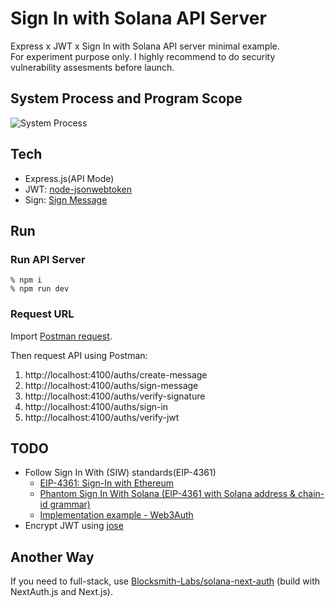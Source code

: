 # Sign In with Solana API Server
Express x JWT x Sign In with Solana API server minimal example.  
For experiment purpose only. I highly recommend to do security vulnerability assesments before launch.

## System Process and Program Scope
![System Process](https://github.com/256hax/sign-in-with-solana-api-server/blob/main/docs/screenshot/sytem-process.png?raw=true)

## Tech
- Express.js(API Mode)
- JWT: [node-jsonwebtoken](https://github.com/auth0/node-jsonwebtoken)
- Sign: [Sign Message](https://github.com/256hax/solana-anchor-react-minimal-example/blob/main/scripts/solana/spl-token-v0.3.x/createSignMessageUsingNaCl.ts)

## Run
### Run API Server
```
% npm i
% npm run dev
```

### Request URL
Import [Postman request](https://github.com/256hax/sign-in-with-solana-api-server/tree/main/docs/postman).  

Then request API using Postman:  
1. http://localhost:4100/auths/create-message
2. http://localhost:4100/auths/sign-message
3. http://localhost:4100/auths/verify-signature
4. http://localhost:4100/auths/sign-in
5. http://localhost:4100/auths/verify-jwt

## TODO
- Follow Sign In With (SIW) standards(EIP-4361)
  - [EIP-4361: Sign-In with Ethereum](https://docs.login.xyz/general-information/siwe-overview/eip-4361)
  - [Phantom Sign In With Solana (EIP-4361 with Solana address & chain-id grammar)](https://docs.phantom.app/ethereum-and-polygon/getting-started/signing-a-message#support-for-sign-in-with-standards)
  - [Implementation example - Web3Auth](https://siws.web3auth.io/creatingsismessage)
- Encrypt JWT using [jose](https://www.npmjs.com/package/jose)

## Another Way
If you need to full-stack, use [Blocksmith-Labs/solana-next-auth](https://github.com/Blocksmith-Labs/solana-next-auth) (build with NextAuth.js and Next.js).